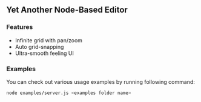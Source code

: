 ## Yet Another Node-Based Editor
### Features
- Infinite grid with pan/zoom
- Auto grid-snapping
- Ultra-smooth feeling UI
### Examples
You can check out various usage examples by running following command:
```sh
node examples/server.js <examples folder name>
```